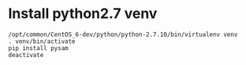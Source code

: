 # Install python2.7 venv

```
/opt/common/CentOS_6-dev/python/python-2.7.10/bin/virtualenv venv
. venv/bin/activate
pip install pysam
deactivate
```
